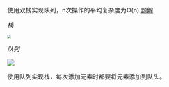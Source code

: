 使用双栈实现队列，n次操作的平均复杂度为O(n) [题解](https://leetcode-cn.com/problems/implement-queue-using-stacks/solution/yong-zhan-shi-xian-dui-lie-by-leetcode/)

*栈*

<img src="https://ss0.bdstatic.com/70cFvHSh_Q1YnxGkpoWK1HF6hhy/it/u=2244831176,318727852&fm=11&gp=0.jpg" style="zoom:50%;" />

*队列*

![](https://ss0.bdstatic.com/70cFvHSh_Q1YnxGkpoWK1HF6hhy/it/u=3519329569,2606739447&fm=26&gp=0.jpg)

使用队列实现栈，每次添加元素时都要将元素添加到队头。